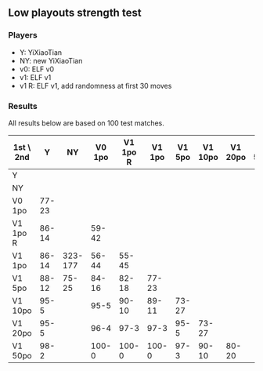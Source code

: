 ## Low playouts strength test

### Players

- Y: YiXiaoTian
- NY: new YiXiaoTian
- v0: ELF v0
- v1: ELF v1
- v1 R: ELF v1, add randomness at first 30 moves

### Results

All results below are based on 100 test matches.

|1st \ 2nd|Y     |NY      |V0 1po|V1 1po R|V1 1po  |V1 5po|V1 10po|V1 20po|V1 50po|
|---------|------|--------|------|--------|--------|------|-------|-------|-------|
|Y        |      |        |      |        |        |      |       |       |       |
|NY       |      |        |      |        |        |      |       |       |       |
|V0 1po   |77-23 |        |      |        |        |      |       |       |       |
|V1 1po R |86-14 |        |59-42 |        |        |      |       |       |       |
|V1 1po   |86-14 |323-177 |56-44 |55-45   |        |      |       |       |       |
|V1 5po   |88-12 |75-25   |84-16 |82-18   |77-23   |      |       |       |       |
|V1 10po  |95-5  |        |95-5  |90-10   |89-11   |73-27 |       |       |       |
|V1 20po  |95-5  |        |96-4  |97-3    |97-3    |95-5  |73-27  |       |       |
|V1 50po  |98-2  |        |100-0 |100-0   |100-0   |97-3  |90-10  |80-20  |       |
